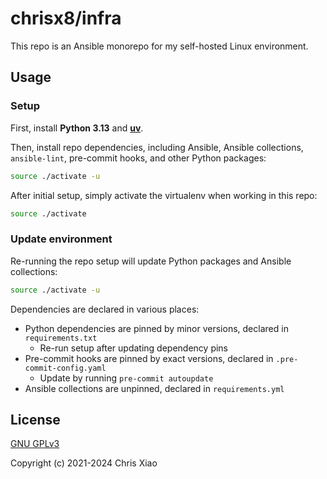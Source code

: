 # chrisx8/infra

This repo is an Ansible monorepo for my self-hosted Linux environment.

## Usage

### Setup

First, install **Python 3.13** and [**uv**](https://github.com/astral-sh/uv).

Then, install repo dependencies, including Ansible, Ansible collections, `ansible-lint`, pre-commit hooks, and other Python packages:

```bash
source ./activate -u
```

After initial setup, simply activate the virtualenv when working in this repo:

```bash
source ./activate
```

### Update environment

Re-running the repo setup will update Python packages and Ansible collections:

```bash
source ./activate -u
```

Dependencies are declared in various places:

- Python dependencies are pinned by minor versions, declared in `requirements.txt`
  - Re-run setup after updating dependency pins
- Pre-commit hooks are pinned by exact versions, declared in `.pre-commit-config.yaml`
  - Update by running `pre-commit autoupdate`
- Ansible collections are unpinned, declared in `requirements.yml`

## License

[GNU GPLv3](LICENSE)

Copyright (c) 2021-2024 Chris Xiao

